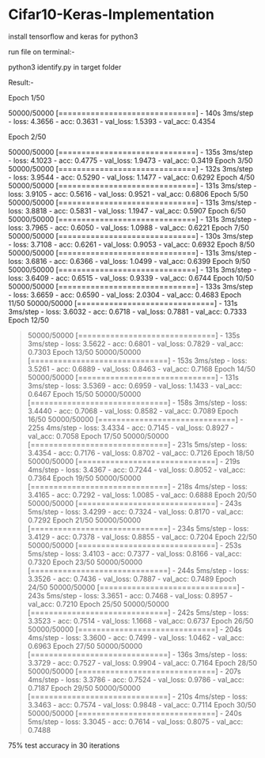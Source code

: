 # Cifar10-Keras-Implementation

install tensorflow and keras for python3

run file on terminal:-

python3 identify.py in target folder

Result:-

Epoch 1/50

50000/50000 [==============================] - 140s 3ms/step - loss: 4.3656 - acc: 0.3631 - val_loss: 1.5393 - val_acc: 0.4354

Epoch 2/50

50000/50000 [==============================] - 135s 3ms/step - loss: 4.1023 - acc: 0.4775 - val_loss: 1.9473 - val_acc: 0.3419
Epoch 3/50
50000/50000 [==============================] - 132s 3ms/step - loss: 3.9544 - acc: 0.5290 - val_loss: 1.1477 - val_acc: 0.6292
Epoch 4/50
50000/50000 [==============================] - 131s 3ms/step - loss: 3.9105 - acc: 0.5616 - val_loss: 0.9521 - val_acc: 0.6806
Epoch 5/50
50000/50000 [==============================] - 131s 3ms/step - loss: 3.8818 - acc: 0.5831 - val_loss: 1.1947 - val_acc: 0.5907
Epoch 6/50
50000/50000 [==============================] - 131s 3ms/step - loss: 3.7965 - acc: 0.6050 - val_loss: 1.0988 - val_acc: 0.6221
Epoch 7/50
50000/50000 [==============================] - 130s 3ms/step - loss: 3.7108 - acc: 0.6261 - val_loss: 0.9053 - val_acc: 0.6932
Epoch 8/50
50000/50000 [==============================] - 131s 3ms/step - loss: 3.6816 - acc: 0.6366 - val_loss: 1.0499 - val_acc: 0.6399
Epoch 9/50
50000/50000 [==============================] - 131s 3ms/step - loss: 3.6409 - acc: 0.6515 - val_loss: 0.9339 - val_acc: 0.6744
Epoch 10/50
50000/50000 [==============================] - 133s 3ms/step - loss: 3.6659 - acc: 0.6590 - val_loss: 2.0304 - val_acc: 0.4683
Epoch 11/50
50000/50000 [==============================] - 131s 3ms/step - loss: 3.6032 - acc: 0.6718 - val_loss: 0.7881 - val_acc: 0.7333
Epoch 12/50
>50000/50000 [==============================] - 135s 3ms/step - loss: 3.5622 - acc: 0.6801 - val_loss: 0.7829 - val_acc: 0.7303
Epoch 13/50
50000/50000 [==============================] - 153s 3ms/step - loss: 3.5261 - acc: 0.6889 - val_loss: 0.8463 - val_acc: 0.7168
Epoch 14/50
50000/50000 [==============================] - 131s 3ms/step - loss: 3.5369 - acc: 0.6959 - val_loss: 1.1433 - val_acc: 0.6467
Epoch 15/50
50000/50000 [==============================] - 158s 3ms/step - loss: 3.4440 - acc: 0.7068 - val_loss: 0.8582 - val_acc: 0.7089
Epoch 16/50
50000/50000 [==============================] - 225s 4ms/step - loss: 3.4334 - acc: 0.7145 - val_loss: 0.8927 - val_acc: 0.7058
Epoch 17/50
50000/50000 [==============================] - 231s 5ms/step - loss: 3.4354 - acc: 0.7176 - val_loss: 0.8702 - val_acc: 0.7126
>Epoch 18/50
50000/50000 [==============================] - 219s 4ms/step - loss: 3.4367 - acc: 0.7244 - val_loss: 0.8052 - val_acc: 0.7364
Epoch 19/50
50000/50000 [==============================] - 218s 4ms/step - loss: 3.4165 - acc: 0.7292 - val_loss: 1.0085 - val_acc: 0.6888
Epoch 20/50
50000/50000 [==============================] - 243s 5ms/step - loss: 3.4299 - acc: 0.7324 - val_loss: 0.8170 - val_acc: 0.7292
Epoch 21/50
50000/50000 [==============================] - 234s 5ms/step - loss: 3.4129 - acc: 0.7378 - val_loss: 0.8855 - val_acc: 0.7204
Epoch 22/50
50000/50000 [==============================] - 253s 5ms/step - loss: 3.4103 - acc: 0.7377 - val_loss: 0.8166 - val_acc: 0.7320
Epoch 23/50
50000/50000 [==============================] - 244s 5ms/step - loss: 3.3526 - acc: 0.7436 - val_loss: 0.7887 - val_acc: 0.7489
Epoch 24/50
50000/50000 [==============================] - 243s 5ms/step - loss: 3.3651 - acc: 0.7468 - val_loss: 0.8957 - val_acc: 0.7210
Epoch 25/50
50000/50000 [==============================] - 242s 5ms/step - loss: 3.3523 - acc: 0.7514 - val_loss: 1.1668 - val_acc: 0.6737
Epoch 26/50
50000/50000 [==============================] - 204s 4ms/step - loss: 3.3600 - acc: 0.7499 - val_loss: 1.0462 - val_acc: 0.6963
>Epoch 27/50
50000/50000 [==============================] - 136s 3ms/step - loss: 3.3729 - acc: 0.7527 - val_loss: 0.9904 - val_acc: 0.7164
Epoch 28/50
50000/50000 [==============================] - 207s 4ms/step - loss: 3.3786 - acc: 0.7524 - val_loss: 0.9786 - val_acc: 0.7187
Epoch 29/50
>50000/50000 [==============================] - 210s 4ms/step - loss: 3.3463 - acc: 0.7574 - val_loss: 0.9848 - val_acc: 0.7114
Epoch 30/50
>50000/50000 [==============================] - 240s 5ms/step - loss: 3.3045 - acc: 0.7614 - val_loss: 0.8075 - val_acc: 0.7488

75% test accuracy in 30 iterations
